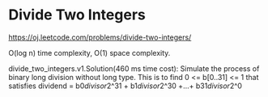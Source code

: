 Divide Two Integers
======================

https://oj.leetcode.com/problems/divide-two-integers/

O(log n) time complexity, O(1) space complexity.

divide_two_integers.v1.Solution(460 ms time cost): Simulate the process of binary long division without long type.
This is to find 0 <= b[0..31] <= 1 that satisfies dividend = b0*divisor*2^31 + b1*divisor*2^30 +...+ b31*divisor*2^0